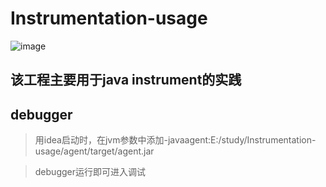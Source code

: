 # Instrumentation-usage
![image](https://img.shields.io/badge/jdk-11-brightgreen.svg)

## 该工程主要用于java instrument的实践
## debugger
>用idea启动时，在jvm参数中添加-javaagent:E:/study/Instrumentation-usage/agent/target/agent.jar

>debugger运行即可进入调试